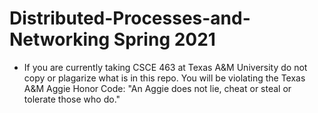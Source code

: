 # Distributed-Processes-and-Networking Spring 2021
- If you are currently taking CSCE 463 at Texas A&M University do not copy or plagarize what is in this repo. You will be violating the Texas A&M Aggie Honor Code: "An Aggie does not lie, cheat or steal or tolerate those who do."

